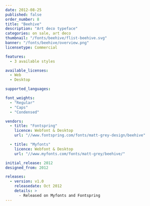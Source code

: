 ```yaml
---
date: 2012-08-25
published: false
order_number: 8
title: "Beehive"
description: "Art deco typeface"
categories: on sale, art deco
thumbnail: "/fonts/beehive/flist-beehive.svg"
banner: "/fonts/beehive/overview.png"
licensetype: Commercial

features:
  - 3 available styles

available_licenses:
  - Web
  - Desktop

supported_languages:

font_weights:
  - "Regular"
  - "Caps"
  - "Condensed"

vendors:
  - title: "Fontspring"
    licence: Webfont & Desktop
    url: "//www.fontspring.com/fonts/matt-grey-design/beehive"

  - title: "Myfonts"
    licence: Webfont & Desktop
    url: "//www.myfonts.com/fonts/matt-grey/beehive/"

initial_release: 2012
designed_from: 2012

releases:
  - version: v1.0
    releasedate: Oct 2012
    details: >
      - Released on Myfonts and Fontspring
---
```


